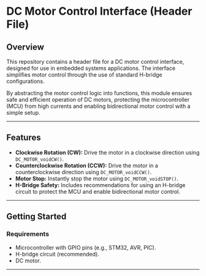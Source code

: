 # DC Motor Control Interface (Header File)

## Overview

This repository contains a header file for a DC motor control interface, designed for use in embedded systems applications. The interface simplifies motor control through the use of standard H-bridge configurations. 

By abstracting the motor control logic into functions, this module ensures safe and efficient operation of DC motors, protecting the microcontroller (MCU) from high currents and enabling bidirectional motor control with a simple setup.

---

## Features

- **Clockwise Rotation (CW):** Drive the motor in a clockwise direction using `DC_MOTOR_voidCW()`.
- **Counterclockwise Rotation (CCW):** Drive the motor in a counterclockwise direction using `DC_MOTOR_voidCCW()`.
- **Motor Stop:** Instantly stop the motor using `DC_MOTOR_voidSTOP()`.
- **H-Bridge Safety:** Includes recommendations for using an H-bridge circuit to protect the MCU and enable bidirectional motor control.

---

## Getting Started

### Requirements

- Microcontroller with GPIO pins (e.g., STM32, AVR, PIC).
- H-bridge circuit (recommended).
- DC motor.

---

